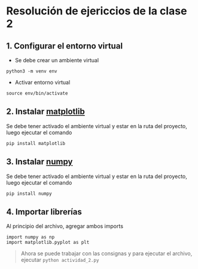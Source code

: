 # Resolución de ejericcios de la clase 2

## 1. Configurar el entorno virtual
- Se debe crear un ambiente virtual
```
python3 -m venv env
```

- Activar entorno virtual
```
source env/bin/activate
```

## 2. Instalar [matplotlib](https://matplotlib.org/stable/api/index.html)
Se debe tener activado el ambiente virtual y estar en la ruta del proyecto, luego ejecutar el comando
```
pip install matplotlib
```

## 3. Instalar [numpy](https://numpy.org/doc/stable/reference/index.html)
Se debe tener activado el ambiente virtual y estar en la ruta del proyecto, luego ejecutar el comando
```
pip install numpy
```

## 4. Importar librerías
Al principio del archivo, agregar ambos imports
```
import numpy as np
import matplotlib.pyplot as plt
```


> Ahora se puede trabajar con las consignas y para ejecutar el archivo, ejecutar `python actividad_2.py`